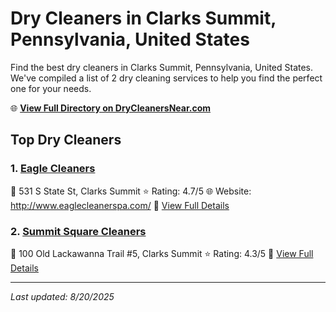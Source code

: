 # Dry Cleaners in Clarks Summit, Pennsylvania, United States

Find the best dry cleaners in Clarks Summit, Pennsylvania, United States. We've compiled a list of 2 dry cleaning services to help you find the perfect one for your needs.

🌐 **[View Full Directory on DryCleanersNear.com](https://drycleanersnear.com/city/US/Pennsylvania/Clarks%20Summit)**

## Top Dry Cleaners

### 1. [Eagle Cleaners](https://drycleanersnear.com/dryCleaner/6860f2e59e55fd3072cb367a/eagle-cleaners)
📍 531 S State St, Clarks Summit
⭐ Rating: 4.7/5
🌐 Website: http://www.eaglecleanerspa.com/
🔗 [View Full Details](https://drycleanersnear.com/dryCleaner/6860f2e59e55fd3072cb367a/eagle-cleaners)

### 2. [Summit Square Cleaners](https://drycleanersnear.com/dryCleaner/6860f2e39e55fd3072cb3619/summit-square-cleaners)
📍 100 Old Lackawanna Trail #5, Clarks Summit
⭐ Rating: 4.3/5
🔗 [View Full Details](https://drycleanersnear.com/dryCleaner/6860f2e39e55fd3072cb3619/summit-square-cleaners)


---

*Last updated: 8/20/2025*
